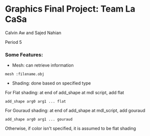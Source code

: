 # Graphics Final Project: Team La CaSa
Calvin Aw and Sajed Nahian

Period 5

### Some Features:
+ Mesh: can retrieve information 
```
mesh :filename.obj
```
+ Shading: done based on specified type

For Flat shading: at end of add_shape at mdl script, add flat
```
add_shape arg0 arg1 ... flat
```

For Gouraud shading: at end of add_shape at mdl_script, add gouraud
```
add_shape arg0 arg1 ... gouraud
```

Otherwise, if color isn't specified, it is assumed to be flat shading
